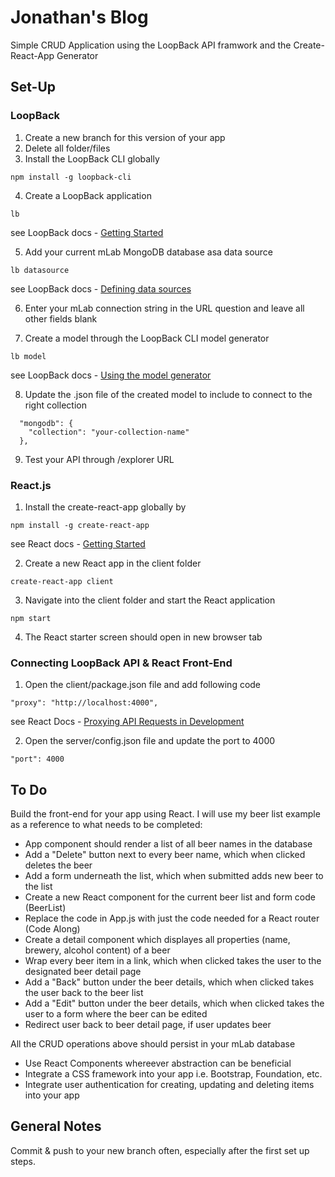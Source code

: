 # Jonathan's Blog

Simple CRUD Application using the LoopBack API framwork and the Create-React-App Generator

## Set-Up

### LoopBack
1. Create a new branch for this version of your app
2. Delete all folder/files
3. Install the LoopBack CLI globally
```
npm install -g loopback-cli
```
4. Create a LoopBack application
```
lb
```
see LoopBack docs - [Getting Started](http://loopback.io/getting-started/)

5. Add your current mLab MongoDB database asa data source
```
lb datasource
```
see LoopBack docs - [Defining data sources](http://loopback.io/doc/en/lb3/Defining-data-sources.html)

6. Enter your mLab connection string in the URL question and leave all other fields blank

7. Create a model through the LoopBack CLI model generator
```
lb model
```
see LoopBack docs - [Using the model generator](http://loopback.io/doc/en/lb3/Using-the-model-generator.html)

8. Update the .json file of the created model to include to connect to the right collection
```
  "mongodb": {
    "collection": "your-collection-name"
  },
```
9. Test your API through /explorer URL

### React.js
1. Install the create-react-app globally by
```
npm install -g create-react-app
```
see React docs - [Getting Started](https://github.com/facebookincubator/create-react-app/#getting-started)

2. Create a new React app in the client folder
```
create-react-app client
```
3. Navigate into the client folder and start the React application
```
npm start
```
4. The React starter screen should open in new browser tab

### Connecting LoopBack API & React Front-End
1. Open the client/package.json file and add following code
```
"proxy": "http://localhost:4000",
```
see React Docs - [Proxying API Requests in Development](https://github.com/facebookincubator/create-react-app/blob/master/packages/react-scripts/template/README.md#proxying-api-requests-in-development)

2. Open the server/config.json file and update the port to 4000
```
"port": 4000
```

## To Do

Build the front-end for your app using React. I will use my beer list example as a reference to what needs to be completed:
- App component should render a list of all beer names in the database
- Add a "Delete" button next to every beer name, which when clicked deletes the beer
- Add a form underneath the list, which when submitted adds new beer to the list
- Create a new React component for the current beer list and form code (BeerList)
- Replace the code in App.js with just the code needed for a React router (Code Along)
- Create a detail component which displayes all properties (name, brewery, alcohol content) of a beer
- Wrap every beer item in a link, which when clicked takes the user to the designated beer detail page
- Add a "Back" button under the beer details, which when clicked takes the user back to the beer list
- Add a "Edit" button under the beer details, which when clicked takes the user to a form where the beer can be edited
- Redirect user back to beer detail page, if user updates beer

All the CRUD operations above should persist in your mLab database

- Use React Components whereever abstraction can be beneficial
- Integrate a CSS framework into your app i.e. Bootstrap, Foundation, etc.
- Integrate user authentication for creating, updating and deleting items into your app

## General Notes
Commit & push to your new branch often, especially after the first set up steps.
